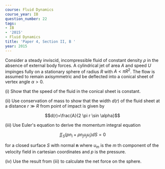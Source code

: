 ```yaml
---
course: Fluid Dynamics
course_year: IB
question_number: 22
tags:
- IB
- '2015'
- Fluid Dynamics
title: 'Paper 4, Section II, B '
year: 2015
---
```




Consider a steady inviscid, incompressible fluid of constant density $\rho$ in the absence of external body forces. A cylindrical jet of area $A$ and speed $U$ impinges fully on a stationary sphere of radius $R$ with $A<\pi R^{2}$. The flow is assumed to remain axisymmetric and be deflected into a conical sheet of vertex angle $\alpha>0$.

(i) Show that the speed of the fluid in the conical sheet is constant.

(ii) Use conservation of mass to show that the width $d(r)$ of the fluid sheet at a distance $r \gg R$ from point of impact is given by

$$d(r)=\frac{A}{2 \pi r \sin \alpha}$$

(iii) Use Euler's equation to derive the momentum integral equation

$$\iint_{S}\left(p n_{i}+\rho n_{j} u_{j} u_{i}\right) d S=0$$

for a closed surface $S$ with normal $\mathbf{n}$ where $u_{m}$ is the $m$ th component of the velocity field in cartesian coordinates and $p$ is the pressure.

(iv) Use the result from (iii) to calculate the net force on the sphere.
